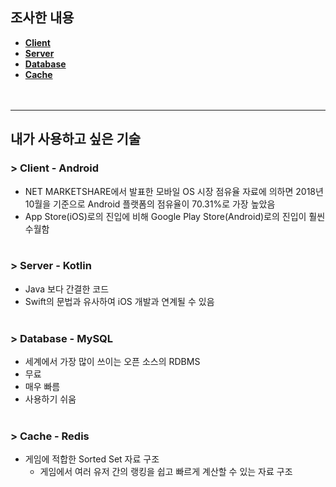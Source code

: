 ## 조사한 내용
- [**Client**](https://github.com/seungri0826/2018__Project/blob/master/181207%20%EA%B0%9C%EC%9D%B8%EA%B3%BC%EC%A0%9C/client.md)
- [**Server**](https://github.com/seungri0826/2018__Project/blob/master/181207%20%EA%B0%9C%EC%9D%B8%EA%B3%BC%EC%A0%9C/server.md)
- [**Database**](https://github.com/seungri0826/2018__Project/blob/master/181207%20%EA%B0%9C%EC%9D%B8%EA%B3%BC%EC%A0%9C/database.md)
- [**Cache**](https://github.com/seungri0826/2018__Project/blob/master/181207%20%EA%B0%9C%EC%9D%B8%EA%B3%BC%EC%A0%9C/cache.md)
<br><br><br>

--------------------------------------

## 내가 사용하고 싶은 기술
### > Client - Android
- NET MARKETSHARE에서 발표한 모바일 OS 시장 점유율 자료에 의하면 2018년 10월을 기준으로 Android 플랫폼의 점유율이 70.31%로 가장 높았음
- App Store(iOS)로의 진입에 비해 Google Play Store(Android)로의 진입이 훨씬 수월함
<br><br>

### > Server - Kotlin
- Java 보다 간결한 코드
- Swift의 문법과 유사하여 iOS 개발과 연계될 수 있음
<br><br>

### > Database - MySQL
- 세계에서 가장 많이 쓰이는 오픈 소스의 RDBMS
- 무료
- 매우 빠름
- 사용하기 쉬움
<br><br>

### > Cache - Redis
- 게임에 적합한 Sorted Set 자료 구조
  - 게임에서 여러 유저 간의 랭킹을 쉽고 빠르게 계산할 수 있는 자료 구조
